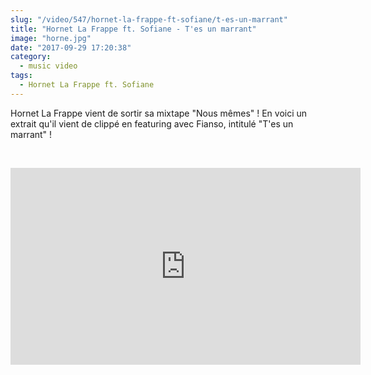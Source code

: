 ```yaml
--- 
slug: "/video/547/hornet-la-frappe-ft-sofiane/t-es-un-marrant"
title: "Hornet La Frappe ft. Sofiane - T'es un marrant"
image: "horne.jpg"
date: "2017-09-29 17:20:38"
category:
  - music video
tags:
  - Hornet La Frappe ft. Sofiane
---
```

<p>Hornet La Frappe vient de sortir sa mixtape "Nous mêmes" ! En voici un extrait qu'il vient de clippé en featuring avec Fianso, intitulé "T'es un marrant" !</p><br/><p><iframe width="560" height="315" src="https://www.youtube.com/embed/bEar9ImSyg0" frameborder="0" allowfullscreen></iframe></p>